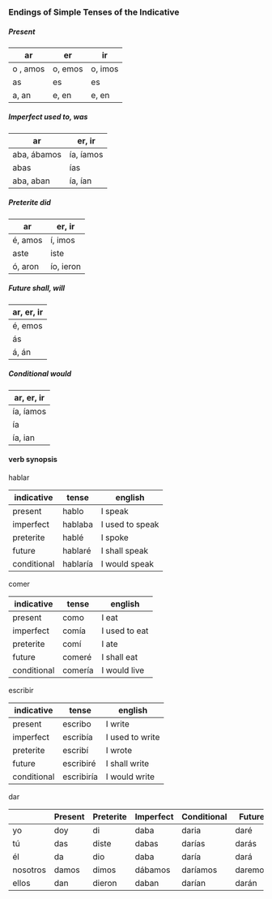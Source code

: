 

### Endings of Simple Tenses of the Indicative

##### Present

| ar | er | ir |
|-|-|-|
| o , amos | o, emos | o, imos |
| as | es | es |
| a, an | e, en | e, en |

##### Imperfect used to, was

| ar | er, ir |
|-|-|
| aba, ábamos | ía, íamos |
| abas  | ías |
| aba, aban | ía, ían |

##### Preterite did

| ar | er, ir |
|-|-|
| é, amos | í, imos |
| aste  | iste |
| ó, aron | ío, ieron |

##### Future shall, will

| ar, er, ir |
|-|
| é, emos |
| ás  |
| á, án |

##### Conditional would

| ar, er, ir |
|-|
| ía, íamos |
| ía  |
| ía, ian |


#### verb synopsis

hablar

| indicative | tense | english |
|-|-|-|
| present | hablo | I speak |
| imperfect | hablaba | I used to speak |
| preterite | hablé | I spoke |
| future | hablaré | I shall speak |
| conditional | hablaría | I would speak |

comer

| indicative | tense | english |
|-|-|-|
| present | como | I eat |
| imperfect | comía | I used to eat |
| preterite | comí | I ate |
| future | comeré | I shall eat |
| conditional | comería | I would live |

escribir

| indicative | tense | english |
|-|-|-|
| present | escribo | I write |
| imperfect | escribía | I used to write |
| preterite | escribí | I wrote |
| future | escribiré | I shall write |
| conditional | escribiría | I would write |

dar

| | Present | Preterite | Imperfect | Conditional | Future |
|-|-|-|-|-|-|
yo | doy | di | daba | daria | daré |
tú | das | diste | dabas | darías | darás |
él | da | dio | daba | daría | dará | 	
nosotros | damos | dimos | dábamos | daríamos | daremos |
ellos | dan | dieron | daban | darían | darán |
